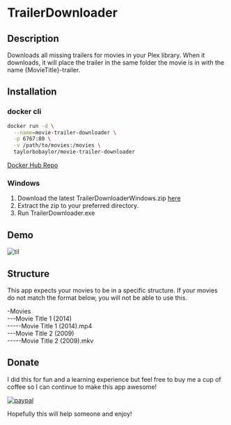 # TrailerDownloader

## Description
Downloads all missing trailers for movies in your Plex library. When it downloads, it will place the trailer in the same folder the movie is in with the name {MovieTitle}-trailer.

## Installation

### docker cli
```bash
docker run -d \
  --name=movie-trailer-downloader \
  -p 6767:80 \
  -v /path/to/movies:/movies \
  taylorbobaylor/movie-trailer-downloader
```

[Docker Hub Repo](https://hub.docker.com/repository/docker/taylorbobaylor/movie-trailer-downloader)

### Windows
1. Download the latest TrailerDownloaderWindows.zip [here](https://github.com/taylorbobaylor/TrailerDownloader/releases/download/v1.0.1/TrailerDownloaderWindows.zip)
2. Extract the zip to your preferred directory.
3. Run TrailerDownloader.exe

## Demo
![til](./TrailerDownloader/Demo/TrailerDownloader.gif)

## Structure
This app expects your movies to be in a specific structure. If your movies do not match the format below, you will not be able to use this.

-Movies  
---Movie Title 1 (2014)  
-----Movie Title 1 (2014).mp4  
---Movie Title 2 (2009)  
-----Movie Title 2 (2009).mkv 

## Donate

I did this for fun and a learning experience but feel free to buy me a cup of coffee so I can continue to make this app awesome!

[![paypal](https://www.paypalobjects.com/en_US/i/btn/btn_donateCC_LG.gif)](https://www.paypal.com/cgi-bin/webscr?cmd=_s-xclick&hosted_button_id=ZRP9ZGW3RDDRN)

Hopefully this will help someone and enjoy!
